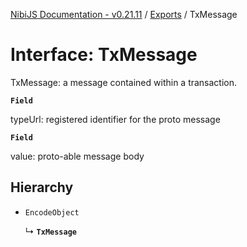 [NibiJS Documentation - v0.21.11](../intro.md) / [Exports](../modules.md) / TxMessage

# Interface: TxMessage

TxMessage: a message contained within a transaction.

**`Field`**

typeUrl: registered identifier for the proto message

**`Field`**

value: proto-able message body

## Hierarchy

- `EncodeObject`

  ↳ **`TxMessage`**
